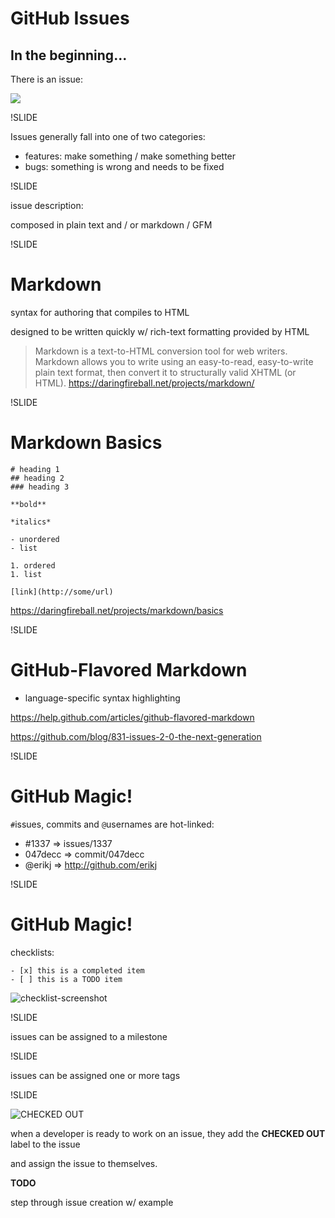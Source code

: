 # GitHub Issues

## In the beginning...

There is an issue:

<img src=img/new-issue-screenshot.png>

!SLIDE

Issues generally fall into one of two categories:

- features: make something / make something better
- bugs: something is wrong and needs to be fixed

!SLIDE

issue description:

composed in plain text and / or markdown / GFM

!SLIDE

# Markdown

syntax for authoring that compiles to HTML

designed to be written quickly w/ rich-text formatting provided by HTML

> Markdown is a text-to-HTML conversion tool for web writers. Markdown allows you to write using an easy-to-read, easy-to-write plain text format, then convert it to structurally valid XHTML (or HTML). https://daringfireball.net/projects/markdown/

!SLIDE

# Markdown Basics

```
# heading 1
## heading 2
### heading 3

**bold**

*italics*

- unordered
- list

1. ordered
1. list

[link](http://some/url)
```

https://daringfireball.net/projects/markdown/basics

!SLIDE

# GitHub-Flavored Markdown

- language-specific syntax highlighting

https://help.github.com/articles/github-flavored-markdown

https://github.com/blog/831-issues-2-0-the-next-generation

!SLIDE

# GitHub Magic!

`#`issues, commits and `@`usernames are hot-linked:

- \#1337 => issues/1337
- 047decc => commit/047decc
- @erikj => http://github.com/erikj

!SLIDE

# GitHub Magic!

checklists:

```
- [x] this is a completed item
- [ ] this is a TODO item
```

![checklist-screenshot](img/checklist-screenshot.png)

!SLIDE

issues can be assigned to a milestone

!SLIDE

issues can be assigned one or more tags

!SLIDE

![CHECKED OUT](img/checked-out-screenshot.png)

when a developer is ready to work on an issue, they add the **CHECKED OUT** label to the issue

and assign the issue to themselves.


**TODO**

step through issue creation w/ example
